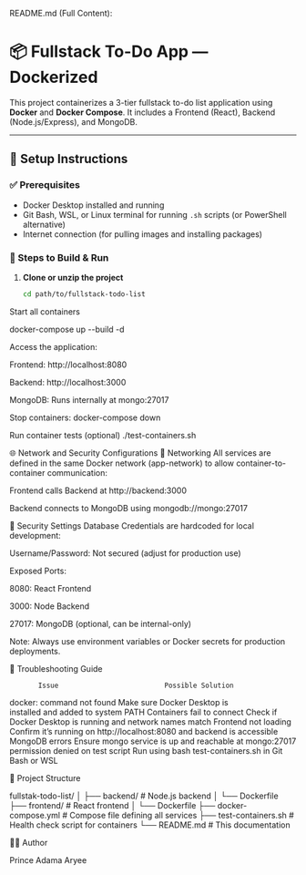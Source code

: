  README.md (Full Content):

# 📦 Fullstack To-Do App — Dockerized

This project containerizes a 3-tier fullstack to-do list application using **Docker** and **Docker Compose**. It includes a Frontend (React), Backend (Node.js/Express), and MongoDB.

---

## 🚀 Setup Instructions

### ✅ Prerequisites

- Docker Desktop installed and running
- Git Bash, WSL, or Linux terminal for running `.sh` scripts (or PowerShell alternative)
- Internet connection (for pulling images and installing packages)

### 🔧 Steps to Build & Run

1. **Clone or unzip the project**
   ```bash
   cd path/to/fullstack-todo-list

Start all containers

docker-compose up --build -d

Access the application:

Frontend: http://localhost:8080

Backend: http://localhost:3000

MongoDB: Runs internally at mongo:27017

Stop containers:
docker-compose down

Run container tests (optional)
./test-containers.sh

🌐 Network and Security Configurations
📡 Networking
All services are defined in the same Docker network (app-network) to allow container-to-container communication:

Frontend calls Backend at http://backend:3000

Backend connects to MongoDB using mongodb://mongo:27017

🔐 Security Settings
Database Credentials are hardcoded for local development:

Username/Password: Not secured (adjust for production use)

Exposed Ports:

8080: React Frontend

3000: Node Backend

27017: MongoDB (optional, can be internal-only)

Note: Always use environment variables or Docker secrets for production deployments.

🧰 Troubleshooting Guide

           Issue	                      Possible Solution
docker: command not found	      Make sure Docker Desktop is   
                                  installed and added to system PATH
Containers fail to connect	      Check if Docker Desktop is running and network names match
Frontend not loading	          Confirm it’s running on http://localhost:8080 and backend is accessible
MongoDB errors	                   Ensure mongo service is up and reachable at mongo:27017
permission denied on test script   Run using bash test-containers.sh in Git Bash or WSL

📁 Project Structure

fullstak-todo-list/
│
├── backend/              # Node.js backend
│   └── Dockerfile
├── frontend/             # React frontend
│   └── Dockerfile
├── docker-compose.yml    # Compose file defining all services
├── test-containers.sh    # Health check script for containers
└── README.md             # This documentation

👨‍💻 Author

Prince Adama Aryee







